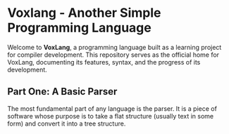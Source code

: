 # Voxlang - Another Simple Programming Language

Welcome to **VoxLang**, a programming language built as a learning project for compiler development. This repository serves as the official home for VoxLang, documenting its features, syntax, and the progress of its development.

## Part One: A Basic Parser

The most fundamental part of any language is the parser. It is a piece of software whose purpose is to take a flat structure (usually text in some form) and convert it into a tree structure.